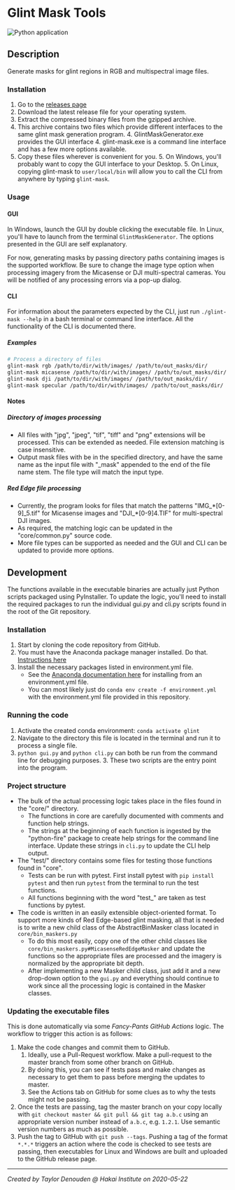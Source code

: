 # Glint Mask Tools
![Python application](https://github.com/HakaiInstitute/glint-mask-tools/workflows/Main/badge.svg?branch=master)

## Description 
Generate masks for glint regions in RGB and multispectral image files.

### Installation
1. Go to the [releases page](https://github.com/HakaiInstitute/glint-mask-tools/releases)
2. Download the latest release file for your operating system.
3. Extract the compressed binary files from the gzipped archive. 
4. This archive contains two files which provide different interfaces to the same glint mask generation program. 
    4. GlintMaskGenerator.exe provides the GUI interface
    4. glint-mask.exe is a command line interface and has a few more options available.
5. Copy these files wherever is convenient for you.
    5. On Windows, you'll probably want to copy the GUI interface to your Desktop.
    5. On Linux, copying glint-mask to `user/local/bin` will allow you to call the CLI from anywhere by typing `glint-mask`.

### Usage
#### GUI
In Windows, launch the GUI by double clicking the executable file. In Linux, you'll have to launch from the terminal `GlintMaskGenerator`.
The options presented in the GUI are self explanatory. 

For now, generating masks by passing directory paths containing images is the supported workflow.
Be sure to change the image type option when processing imagery from the Micasense or  DJI multi-spectral cameras. You 
will be notified of any processing errors via a pop-up dialog.
 
#### CLI
For information about the parameters expected by the CLI, just run `./glint-mask --help` in a bash terminal or command line interface. 
All the functionality of the CLI is documented there.

##### Examples
```bash
# Process a directory of files
glint-mask rgb /path/to/dir/with/images/ /path/to/out_masks/dir/
glint-mask micasense /path/to/dir/with/images/ /path/to/out_masks/dir/
glint-mask dji /path/to/dir/with/images/ /path/to/out_masks/dir/
glint-mask specular /path/to/dir/with/images/ /path/to/out_masks/dir/
```

#### Notes
##### Directory of images processing
- All files with "jpg", "jpeg", "tif", "tiff" and "png" extensions will be processed. This can be extended as needed. File extension matching is case insensitive.
- Output mask files with be in the specified directory, and have the same name as the input file with "_mask" appended to the end of the file name stem. The file type will match the input type.

##### Red Edge file processing
- Currently, the program looks for files that match the patterns "IMG\_\*[0-9]\_5.tif" for Micasense images and "DJI\_\*[0-9]4.TIF" for multi-spectral DJI images.
- As required, the matching logic can be updated in the "core/common.py" source code.
- More file types can be supported as needed and the GUI and CLI can be updated to provide more options.

## Development
The functions available in the executable binaries are actually just Python scripts packaged using PyInstaller. To 
update the logic, you'll need to install the required packages to run the individual gui.py and cli.py scripts found in 
the root of the Git repository.

### Installation
1. Start by cloning the code repository from GitHub.
2. You must have the Anaconda package manager installed. Do that. [Instructions here](https://docs.conda.io/projects/conda/en/latest/user-guide/install/index.html)
3. Install the necessary packages listed in environment.yml file. 
    - See the [Anaconda documentation here](https://docs.conda.io/projects/conda/en/latest/user-guide/tasks/manage-environments.html#create-env-from-file) for installing from an environment.yml file. 
    - You can most likely just do `conda env create -f environment.yml` with the environment.yml file provided in this repository.

### Running the code
1. Activate the created conda environment: `conda activate glint`
2. Navigate to the directory this file is located in the terminal and run it to process a single file.
3. `python gui.py` and `python cli.py` can both be run from the command line for debugging purposes. 
    3. These two scripts are the entry point into the program.

### Project structure
- The bulk of the actual processing logic takes place in the files found in the "core/" directory. 
    - The functions in core are carefully documented with comments and function help strings. 
    - The strings at the beginning of each function is ingested by the "python-fire" package to create help strings for 
    the command line interface. Update these strings in `cli.py` to update the CLI help output.
- The "test/" directory contains some files for testing those functions found in "core". 
    - Tests can be run with pytest. First install pytest with `pip install pytest` and then run `pytest` from the terminal to run the test functions. 
    - All functions beginning with the word "test_" are taken as test functions by pytest.
- The code is written in an easily extensible object-oriented format. To support more kinds of Red Edge-based glint masking,
    all that is needed is to write a new child class of the AbstractBinMasker class located in `core/bin_maskers.py`
    - To do this most easily, copy one of the other child classes like `core/bin_maskers.py#MicasenseRedEdgeMasker` and 
        update the functions so the appropriate files are processed and the imagery is normalized by the appropriate bit depth.
    - After implementing a new Masker child class, just add it and a new drop-down option to the `gui.py` and everything should
        continue to work since all the processing logic is contained in the Masker classes.

### Updating the executable files
This is done automatically via some *Fancy-Pants GitHub Actions* logic. The workflow to trigger this action is as follows:

1. Make the code changes and commit them to GitHub.
    1. Ideally, use a Pull-Request workflow. Make a pull-request to the master branch from some other branch on GitHub.
    1. By doing this, you can see if tests pass and make changes as necessary to get them to pass before merging the updates to master.
    1. See the Actions tab on GitHub for some clues as to why the tests might not be passing.
2. Once the tests are passing, tag the master branch on your copy locally with `git checkout master && git pull && git tag a.b.c` 
    using an appropriate version number instead of `a.b.c`, e.g. `1.2.1`. Use semantic version numbers as much as possible.
3. Push the tag to GitHub with `git push --tags`. Pushing a tag of the format `*.*.*` triggers an action where the code is 
    checked to see tests are passing, then executables for Linux and Windows are built and uploaded to the GitHub release page.

---
*Created by Taylor Denouden @ Hakai Institute on 2020-05-22*